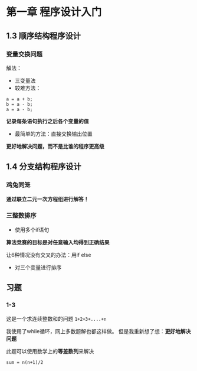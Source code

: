 # 第一章 程序设计入门

## 1.3 顺序结构程序设计
### 变量交换问题

解法：

* 三变量法
* 较难方法：
~~~
a = a + b;
b = a - b;
a = a - b;
~~~
**记录每条语句执行之后各个变量的值**
* 最简单的方法：直接交换输出位置

**更好地解决问题，而不是比谁的程序更高级**

## 1.4 分支结构程序设计
### 鸡兔同笼
**通过联立二元一次方程组进行解答！**

### 三整数排序
* 使用多个if语句

**算法竞赛的目标是对任意输入均得到正确结果**

让6种情况没有交叉的办法：用if else

* 对三个变量进行排序

## 习题
### 1-3
这是一个求连续整数和的问题
`1+2+3+....+n`

我使用了while循环，网上多数题解也都这样做。
但是我重新想了想：**更好地解决问题**

此题可以使用数学上的**等差数列**来解决

`sum = n(n+1)/2`

